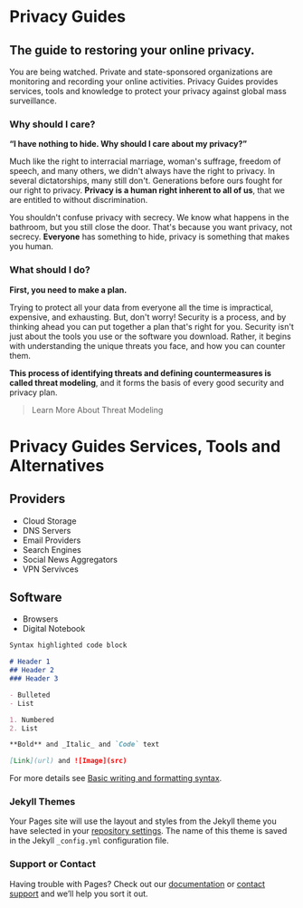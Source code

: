 # Privacy Guides

## The guide to restoring your online privacy.

You are being watched. Private and state-sponsored organizations are monitoring and recording your online activities. Privacy Guides provides services, tools and knowledge to protect your privacy against global mass surveillance.

### Why should I care?

**“I have nothing to hide. Why should I care about my privacy?”**

Much like the right to interracial marriage, woman's suffrage, freedom of speech, and many others, we didn't always have the right to privacy. In several dictatorships, many still don't. Generations before ours fought for our right to privacy. **Privacy is a human right inherent to all of us**, that we are entitled to without discrimination.

You shouldn't confuse privacy with secrecy. We know what happens in the bathroom, but you still close the door. That's because you want privacy, not secrecy. **Everyone** has something to hide, privacy is something that makes you human.


### What should I do?

**First, you need to make a plan.**

Trying to protect all your data from everyone all the time is impractical, expensive, and exhausting. But, don't worry! Security is a process, and by thinking ahead you can put together a plan that's right for you. Security isn't just about the tools you use or the software you download. Rather, it begins with understanding the unique threats you face, and how you can counter them.

**This process of identifying threats and defining countermeasures is called threat modeling**, and it forms the basis of every good security and privacy plan.

> Learn More About Threat Modeling


# Privacy Guides Services, Tools and Alternatives

## Providers
   - Cloud Storage
   - DNS Servers
   - Email Providers
   - Search Engines
   - Social News Aggregators
   - VPN Servivces


## Software
   - Browsers
   - Digital Notebook 


```markdown
Syntax highlighted code block

# Header 1
## Header 2
### Header 3

- Bulleted
- List

1. Numbered
2. List

**Bold** and _Italic_ and `Code` text

[Link](url) and ![Image](src)
```

For more details see [Basic writing and formatting syntax](https://docs.github.com/en/github/writing-on-github/getting-started-with-writing-and-formatting-on-github/basic-writing-and-formatting-syntax).

### Jekyll Themes

Your Pages site will use the layout and styles from the Jekyll theme you have selected in your [repository settings](https://github.com/akshzyx/PrivacyGuides/settings/pages). The name of this theme is saved in the Jekyll `_config.yml` configuration file.

### Support or Contact

Having trouble with Pages? Check out our [documentation](https://docs.github.com/categories/github-pages-basics/) or [contact support](https://support.github.com/contact) and we’ll help you sort it out.
